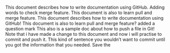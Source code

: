 
This document describes how to write documentation using GitHub. Adding words to check merge feature.
This document is also to learn pull and merge feature.
This document describes how to write documentation using GitHub!
This document is also to learn pull and merge feature? added a question mark
This also is a sample doc about how to push a file in Git!
Note that i have made a change to this document and now i will practise to commit and push it.
This kind of sentence you wouldn’t want to commit until you got the information that you needed. Save the 
